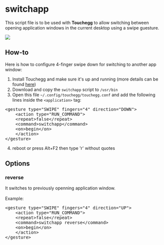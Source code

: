 # switchapp
This script file is to be used with <b>Touchegg</b> to allow switching between opening application windows in the current desktop using a swipe guesture.<br/>

<img src="https://github.com/vathanak-mao/switchapp/blob/main/.github/switchapp.gif"/>

## How-to
Here is how to configure 4-finger swipe down for switching to another app window:
1. Install Touchegg and make sure it's up and running (more details can be found [here](https://github.com/JoseExposito/touchegg))
2. Download and copy the `switchapp` script to `/usr/bin`
3. Open this file `~/.config/touchegg/touchegg.conf` and add the following lines inside the `<application>` tag:
<pre>
&lt;gesture type=&quot;SWIPE&quot; fingers=&quot;4&quot; direction=&quot;DOWN&quot;&gt;
    &lt;action type=&quot;RUN_COMMAND&quot;&gt;
	&lt;repeat&gt;false&lt;/repeat&gt;
	&lt;command&gt;switchapp&lt;/command&gt;
	&lt;on&gt;begin&lt;/on&gt;
    &lt;/action&gt;
&lt;/gesture&gt;
</pre>
4. reboot or press Alt+F2 then type 'r' without quotes

## Options
### reverse 
It switches to previously openning application window. <br/></br>
Example:
<pre>
&lt;gesture type=&quot;SWIPE&quot; fingers=&quot;4&quot; direction=&quot;UP&quot;&gt;
    &lt;action type=&quot;RUN_COMMAND&quot;&gt;
	&lt;repeat&gt;false&lt;/repeat&gt;
	&lt;command&gt;switchapp reverse&lt;/command&gt;
	&lt;on&gt;begin&lt;/on&gt;
    &lt;/action&gt;
&lt;/gesture&gt;
</pre>
